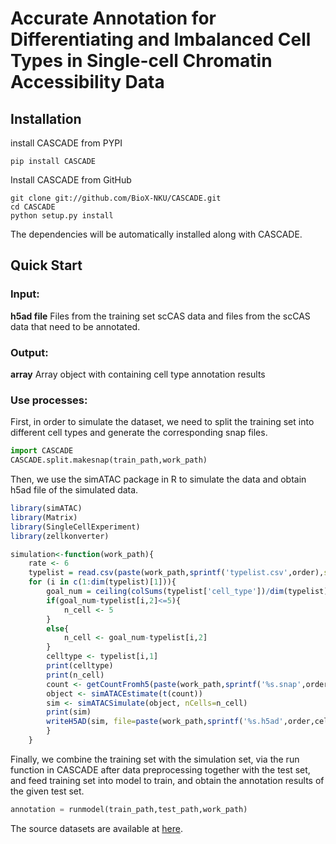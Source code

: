 # Accurate Annotation for Differentiating and Imbalanced Cell Types in Single-cell Chromatin Accessibility Data

## Installation

install CASCADE from PYPI

```
pip install CASCADE
```

Install CASCADE from GitHub

```
git clone git://github.com/BioX-NKU/CASCADE.git
cd CASCADE
python setup.py install
```

The dependencies will be automatically installed along with CASCADE.

## Quick Start

### Input:

**h5ad file** Files from the training set scCAS data and files from the scCAS data that need to be annotated.

### Output:

**array** Array object with containing cell type annotation results

### Use processes:

First, in order to simulate the dataset, we need to split the training set into different cell types and generate the corresponding snap files.

```python
import CASCADE
CASCADE.split.makesnap(train_path,work_path)
```

Then, we use the simATAC package in R to simulate the data and obtain h5ad file of the simulated data.

```R
library(simATAC)
library(Matrix)
library(SingleCellExperiment)
library(zellkonverter)

simulation<-function(work_path){
    rate <- 6
    typelist = read.csv(paste(work_path,sprintf('typelist.csv',order),sep = ""))
    for (i in c(1:dim(typelist)[1])){
        goal_num = ceiling(colSums(typelist['cell_type'])/dim(typelist)[1]*rate)
        if(goal_num-typelist[i,2]<=5){
            n_cell <- 5
        }
        else{
            n_cell <- goal_num-typelist[i,2]
        }
        celltype <- typelist[i,1]
        print(celltype)
        print(n_cell)
        count <- getCountFromh5(paste(work_path,sprintf('%s.snap',order,celltype),sep = ""))
        object <- simATACEstimate(t(count))
        sim <- simATACSimulate(object, nCells=n_cell)
        print(sim)
        writeH5AD(sim, file=paste(work_path,sprintf('%s.h5ad',order,celltype),sep = ""))
    	}
    }
```

Finally, we combine the training set with the simulation set, via the run function in CASCADE after data preprocessing together with the test set, and feed training set into model to train, and obtain the annotation results of the given test set.

```python
annotation = runmodel(train_path,test_path,work_path)
```

The source datasets are available at [here](https://www.dropbox.com/sh/hu1h340i70ktfc4/AACoq5-PlCTSJY5UvI-i4mAYa?dl=0). 

